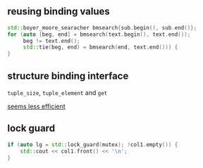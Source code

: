 ## reusing binding values

```cpp
std::boyer_moore_searacher bmsearch{sub.begin(), sub.end()};
for (auto [beg, end] = bmsearch(text.begin(), text.end());
     beg != text.end();
     std::tie(beg, end) = bmsearch(end, text.end())) {
}
```

## structure binding interface

`tuple_size`, `tuple_element` and `get`

[seems less efficient](https://godbolt.org/z/c6WzG8vx6)

## lock guard

```cpp
if (auto lg = std::lock_guard(mutex); !col1.empty()) {
    std::cout << col1.front() << '\n';
}
```

